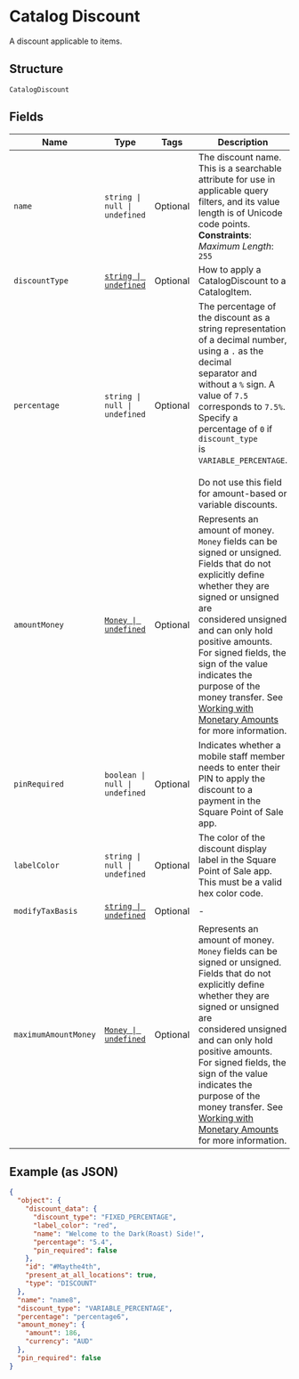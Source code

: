 <!-- Optimized: 2025-10-06 -->
<!-- RPM: 1.6.2.1.1.6.2.1_catalog-discount_20251006 -->
<!-- Session: E2E RPM DNA Application -->
<!-- AOM: RND (Reggie & Dro) -->
<!-- COI: TECHNOLOGY -->
<!-- RPM: HIGH -->
<!-- ACTION: BUILD -->

# Catalog Discount

A discount applicable to items.

## Structure

`CatalogDiscount`

## Fields

| Name | Type | Tags | Description |
|  --- | --- | --- | --- |
| `name` | `string \| null \| undefined` | Optional | The discount name. This is a searchable attribute for use in applicable query filters, and its value length is of Unicode code points.<br>**Constraints**: *Maximum Length*: `255` |
| `discountType` | [`string \| undefined`](../../doc/models/catalog-discount-type.md) | Optional | How to apply a CatalogDiscount to a CatalogItem. |
| `percentage` | `string \| null \| undefined` | Optional | The percentage of the discount as a string representation of a decimal number, using a `.` as the decimal<br>separator and without a `%` sign. A value of `7.5` corresponds to `7.5%`. Specify a percentage of `0` if `discount_type`<br>is `VARIABLE_PERCENTAGE`.<br><br>Do not use this field for amount-based or variable discounts. |
| `amountMoney` | [`Money \| undefined`](../../doc/models/money.md) | Optional | Represents an amount of money. `Money` fields can be signed or unsigned.<br>Fields that do not explicitly define whether they are signed or unsigned are<br>considered unsigned and can only hold positive amounts. For signed fields, the<br>sign of the value indicates the purpose of the money transfer. See<br>[Working with Monetary Amounts](https://developer.squareup.com/docs/build-basics/working-with-monetary-amounts)<br>for more information. |
| `pinRequired` | `boolean \| null \| undefined` | Optional | Indicates whether a mobile staff member needs to enter their PIN to apply the<br>discount to a payment in the Square Point of Sale app. |
| `labelColor` | `string \| null \| undefined` | Optional | The color of the discount display label in the Square Point of Sale app. This must be a valid hex color code. |
| `modifyTaxBasis` | [`string \| undefined`](../../doc/models/catalog-discount-modify-tax-basis.md) | Optional | - |
| `maximumAmountMoney` | [`Money \| undefined`](../../doc/models/money.md) | Optional | Represents an amount of money. `Money` fields can be signed or unsigned.<br>Fields that do not explicitly define whether they are signed or unsigned are<br>considered unsigned and can only hold positive amounts. For signed fields, the<br>sign of the value indicates the purpose of the money transfer. See<br>[Working with Monetary Amounts](https://developer.squareup.com/docs/build-basics/working-with-monetary-amounts)<br>for more information. |

## Example (as JSON)

```json
{
  "object": {
    "discount_data": {
      "discount_type": "FIXED_PERCENTAGE",
      "label_color": "red",
      "name": "Welcome to the Dark(Roast) Side!",
      "percentage": "5.4",
      "pin_required": false
    },
    "id": "#Maythe4th",
    "present_at_all_locations": true,
    "type": "DISCOUNT"
  },
  "name": "name8",
  "discount_type": "VARIABLE_PERCENTAGE",
  "percentage": "percentage6",
  "amount_money": {
    "amount": 186,
    "currency": "AUD"
  },
  "pin_required": false
}
```
